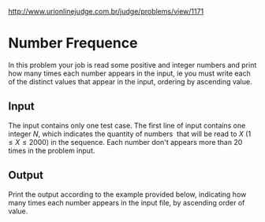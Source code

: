 http://www.urionlinejudge.com.br/judge/problems/view/1171

# Number Frequence

In this problem your job is read some positive and integer numbers and print
how many times each number appears in the input, ie you must write each of the
distinct values ​​that appear in the input, ordering by ascending value.

## Input

The input contains only one test case. The first line of input contains one
integer $N$, which indicates the quantity of numbers ​ that will be read to
$X$ ($1 \leq X \leq 2000$) in the sequence. Each number don't appears more
than 20 times in the problem input.

## Output

Print the output according to the example provided below, indicating how many
times each number appears in the input file, by ascending order of value.
